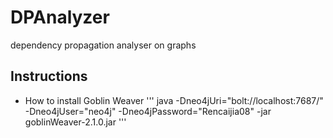 # DPAnalyzer
dependency propagation analyser on graphs

## Instructions
- How to install Goblin Weaver
'''
java -Dneo4jUri="bolt://localhost:7687/" -Dneo4jUser="neo4j" -Dneo4jPassword="Rencaijia08" -jar goblinWeaver-2.1.0.jar
'''